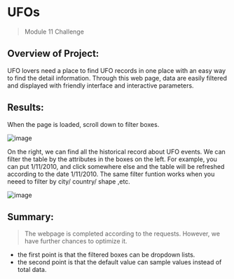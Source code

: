 # UFOs
> Module 11 Challenge

## Overview of Project: 

UFO lovers need a place to find UFO records in one place with an easy way to find the detail information. Through this web page, data are easily filtered and displayed with friendly interface and interactive parameters.

## Results: 

When the page is loaded, scroll down to filter boxes.

![image](https://user-images.githubusercontent.com/48306359/133647527-0adf99c1-006d-4471-850c-5afd08df507a.png)

On the right, we can find all the historical record about UFO events. We can filter the table by the attributes in the boxes on the left. For example, you can put 1/11/2010, and click somewhere else and the table will be refreshed according to the date 1/11/2010. The same filter funtion works when you neeed to filter by city/ country/ shape ,etc.

![image](https://user-images.githubusercontent.com/48306359/133648328-6856f49a-4234-445e-9b74-9998df6b48a8.png)


## Summary: 

> The webpage is completed according to the requests. However, we have further chances to optimize it. 

* the first point is that the filtered boxes can be dropdown lists.
* the second point is that the default value can sample values instead of total data.
